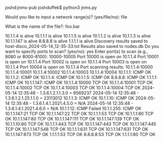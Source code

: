 joshd:jnms-pub joshduffek$ python3 jnms.py

Would you like to input a network range(s)? (yes/file/no): file

What is the name of the file?: foo.bar

10.1.1.4 is alive
10.1.1.1 is alive
10.1.1.5 is alive
10.1.1.2 is alive
10.1.1.3 is alive
10.1.1.147 is alive
8.8.8.8 is alive
1.1.1.1 is alive
Discovery results saved to host-disco_2024-05-14_12-35-33.txt
Results also saved to nodes.db
Do you want to specify ports to scan? (yes/no): yes
Enter port(s) to scan (e.g., 8080 or 8000-8100): 10000-10005
Port 10000 is open on 10.1.1.4
Port 10001 is open on 10.1.1.4
Port 10002 is open on 10.1.1.4
Port 10003 is open on 10.1.1.4
Port 10004 is open on 10.1.1.4
Port scanning results:
10.1.1.4:10000
10.1.1.4:10001
10.1.1.4:10002
10.1.1.4:10003
10.1.1.4:10004
10.1.1.1: ICMP OK
10.1.1.2: ICMP OK
10.1.1.4: ICMP OK
10.1.1.5: ICMP OK
8.8.8.8: ICMP OK
1.1.1.1: ICMP OK
10.1.1.147: ICMP OK
10.1.1.4:10000 TCP OK
10.1.1.4:10001 TCP OK
10.1.1.4:10002 TCP OK
10.1.1.4:10003 TCP OK
10.1.1.4:10004 TCP OK
2024-05-14 12:35:48 - 1.3.6.1.2.1.1.3.0 = 6569237
2024-05-14 12:35:48 - 1.3.6.1.2.1.25.1.1.0 = 23113012
10.1.1.3: ICMP OK
10.1.1.10: ICMP OK
2024-05-14 12:35:48 - 1.3.6.1.4.1.2021.4.5.0 = N/A
2024-05-14 12:35:48 - 1.3.6.1.4.1.2021.4.6.0 = N/A
10.1.1.12: ICMP Failed
10.1.1.255: ICMP OK
10.1.1.147:21 TCP OK
10.1.1.147:22 TCP OK
10.1.1.1:53 TCP OK
10.1.1.1:80 TCP OK
10.1.1.147:80 TCP OK
10.1.1.147:111 TCP OK
10.1.1.147:139 TCP OK
10.1.1.10:80 TCP OK
10.1.1.1:443 TCP OK
10.1.1.147:443 TCP OK
10.1.1.147:445 TCP OK
10.1.1.147:548 TCP OK
10.1.1.1:631 TCP OK
10.1.1.147:631 TCP OK
10.1.1.147:873 TCP OK
1.1.1.1:53 TCP OK
8.8.8.8:53 TCP OK
1.1.1.1:80 TCP OK
